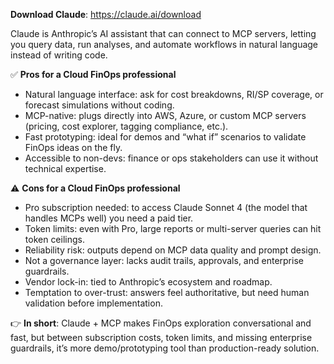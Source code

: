 **Download Claude**: https://claude.ai/download

Claude is Anthropic’s AI assistant that can connect to MCP servers, letting you query data, run analyses, and automate workflows in natural language instead of writing code.

✅ **Pros for a Cloud FinOps professional**
- Natural language interface: ask for cost breakdowns, RI/SP coverage, or forecast simulations without coding.
- MCP-native: plugs directly into AWS, Azure, or custom MCP servers (pricing, cost explorer, tagging compliance, etc.).
- Fast prototyping: ideal for demos and “what if” scenarios to validate FinOps ideas on the fly.
- Accessible to non-devs: finance or ops stakeholders can use it without technical expertise.

⚠️ **Cons for a Cloud FinOps professional**
- Pro subscription needed: to access Claude Sonnet 4 (the model that handles MCPs well) you need a paid tier.
- Token limits: even with Pro, large reports or multi-server queries can hit token ceilings.
- Reliability risk: outputs depend on MCP data quality and prompt design.
- Not a governance layer: lacks audit trails, approvals, and enterprise guardrails.
- Vendor lock-in: tied to Anthropic’s ecosystem and roadmap.
- Temptation to over-trust: answers feel authoritative, but need human validation before implementation.

👉 **In short**: Claude + MCP makes FinOps exploration conversational and fast, but between subscription costs, token limits, and missing enterprise guardrails, it’s more demo/prototyping tool than production-ready solution.

